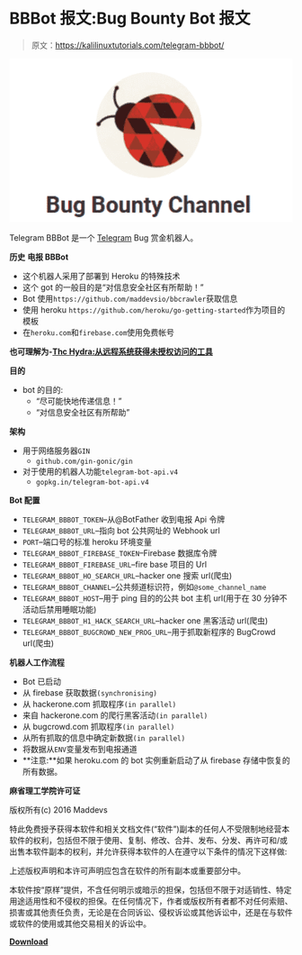 # BBBot 报文:Bug Bounty Bot 报文

> 原文：<https://kalilinuxtutorials.com/telegram-bbbot/>

[![Telegram BBBot :  Telegram Bug Bounty Bot](img//7d10f7b52e87d1fae3e1f04b80d1a333.png "Telegram BBBot :  Telegram Bug Bounty Bot")](https://1.bp.blogspot.com/-KhUE0O9JNEI/XOfTBBNbuCI/AAAAAAAAAgo/ybJC3FjWN04axMvDkJkBDnuV9c958FViwCLcBGAs/s1600/Capture%25281%2529.png)

Telegram BBBot 是一个 [Telegram](https://telegram.me/bug_bounty_channel) Bug 赏金机器人。

**历史** **电报 BBBot**

*   这个机器人采用了部署到 Heroku 的特殊技术
*   这个 got 的一般目的是“对信息安全社区有所帮助！”
*   Bot 使用`https://github.com/maddevsio/bbcrawler`获取信息
*   使用 heroku `https://github.com/heroku/go-getting-started`作为项目的模板
*   在`heroku.com`和`firebase.com`使用免费帐号

**也可理解为-[Thc Hydra:从远程系统获得未授权访问的工具](https://kalilinuxtutorials.com/thc-hydra/)**

**目的**

*   bot 的目的:
    *   “尽可能快地传递信息！”
    *   “对信息安全社区有所帮助”

**架构**

*   用于网络服务器`GIN`
    *   `github.com/gin-gonic/gin`
*   对于使用的机器人功能`telegram-bot-api.v4`
    *   `gopkg.in/telegram-bot-api.v4`

**Bot 配置**

*   `TELEGRAM_BBBOT_TOKEN`–从@BotFather 收到电报 Api 令牌
*   `TELEGRAM_BBBOT_URL`–指向 bot 公共网址的 Webhook url
*   `PORT`–端口号的标准 heroku 环境变量
*   `TELEGRAM_BBBOT_FIREBASE_TOKEN`–Firebase 数据库令牌
*   `TELEGRAM_BBBOT_FIREBASE_URL`–fire base 项目的 Url
*   `TELEGRAM_BBBOT_HO_SEARCH_URL`–hacker one 搜索 url(爬虫)
*   `TELEGRAM_BBBOT_CHANNEL`–公共频道标识符，例如`@some_channel_name`
*   `TELEGRAM_BBBOT_HOST`–用于 ping 目的的公共 bot 主机 url(用于在 30 分钟不活动后禁用睡眠功能)
*   `TELEGRAM_BBBOT_H1_HACK_SEARCH_URL`–hacker one 黑客活动 url(爬虫)
*   `TELEGRAM_BBBOT_BUGCROWD_NEW_PROG_URL`–用于抓取新程序的 BugCrowd url(爬虫)

**机器人工作流程**

*   Bot 已启动
*   从 firebase 获取数据`(synchronising)`
*   从 hackerone.com 抓取程序`(in parallel)`
*   来自 hackerone.com 的爬行黑客活动`(in parallel)`
*   从 bugcrowd.com 抓取程序`(in parallel)`
*   从所有抓取的信息中确定新数据`(in parallel)`
*   将数据从`ENV`变量发布到电报通道
*   **注意:**如果 heroku.com 的 bot 实例重新启动了从 firebase 存储中恢复的所有数据。

**麻省理工学院许可证**

版权所有(c) 2016 Maddevs

特此免费授予获得本软件和相关文档文件(“软件”)副本的任何人不受限制地经营本软件的权利，包括但不限于使用、复制、修改、合并、发布、分发、再许可和/或出售本软件副本的权利，并允许获得本软件的人在遵守以下条件的情况下这样做:

上述版权声明和本许可声明应包含在软件的所有副本或重要部分中。

本软件按“原样”提供，不含任何明示或暗示的担保，包括但不限于对适销性、特定用途适用性和不侵权的担保。在任何情况下，作者或版权所有者都不对任何索赔、损害或其他责任负责，无论是在合同诉讼、侵权诉讼或其他诉讼中，还是在与软件或软件的使用或其他交易相关的诉讼中。

[**Download**](https://github.com/maddevsio/telegram_bbbot)